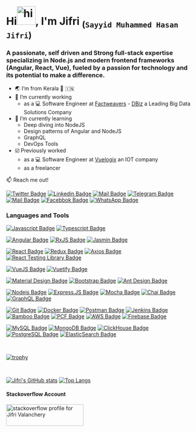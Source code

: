 # Hi<img src="https://user-images.githubusercontent.com/1303154/88677602-1635ba80-d120-11ea-84d8-d263ba5fc3c0.gif" width="50px" height="50px" alt="hi">, I'm **Jifri** <sub>(`Sayyid Muhammed Hasan Jifri`)</sub>

### A passionate, self driven and Strong full-stack expertise specializing in Node.js and modern frontend frameworks (Angular, React, Vue), fueled by a passion for technology and its potential to make a difference.

- 🌏 I’m from Kerala 🌳 🇮🇳
- 🔭 I’m currently working
  - as a 💻 Software Engineer at [Factweavers](https://factweavers.com/) - [DBiz](https://www.dbizsolution.com/) a Leading Big Data Solutions Company
- 🌱 I’m currently learning
  - Deep diving into NodeJS
  - Design patterns of Angular and NodeJS
  - GraphQL
  - DevOps Tools
- ☑️ Previously worked
  - as a 💻 Software Engineer at [Vuelogix](https://www.vuelogix.com/) an IOT company
  - as a freelancer

:mailbox: Reach me out!

[![Twitter Badge](https://img.shields.io/badge/-@JifriSmh-1ca0f1?style=flat&labelColor=1ca0f1&logo=twitter&logoColor=white&link=https://twitter.com/JifriSmh)](https://twitter.com/JifriSmh)
[![Linkedin Badge](https://img.shields.io/badge/-smhjifri-0e76a8?style=flat&labelColor=0e76a8&logo=linkedin&logoColor=white)](https://www.linkedin.com/in/smhjifri-vly/)
[![Mail Badge](https://img.shields.io/badge/-jifrivly-c0392b?style=flat&labelColor=c0392b&logo=gmail&logoColor=white)](mailto:jifrivly@gmail.com)
[![Telegram Badge](https://img.shields.io/badge/-jifrivly-30A8E9?style=flat&labelColor=30A8E9&logo=telegram&logoColor=white)](https://t.me/jifrivly)
[![Mail Badge](https://img.shields.io/badge/-@smh_jifri-e84393?style=flat&labelColor=e84393&logo=instagram&logoColor=white)](https://instagram.com/smh_jifri)
[![Facebbok Badge](https://img.shields.io/badge/-hassanjifri-385898?style=flat&labelColor=385898&logo=facebook&logoColor=white)](https://www.facebook.com/HASSANJIFRIEDAYUR)
[![WhatsApp Badge](https://img.shields.io/badge/-hassanjifri-5BC1A6?style=flat&labelColor=5BC1A6&logo=whatsapp&logoColor=white)](https://wa.me/919744344978)

### Languages and Tools
[![Javascript Badge](https://img.shields.io/badge/-Javascript-E4E4E4?style=for-the-badge&labelColor=black&logo=javascript&logoColor=F0DB4F)](#)
[![Typescript Badge](https://img.shields.io/badge/-Typescript-E4E4E4?style=for-the-badge&labelColor=black&logo=typescript&logoColor=007acc)](#)

[![Angular Badge](https://img.shields.io/badge/-Angular-E4E4E4?style=for-the-badge&labelColor=black&logo=angular&logoColor=DF4036)](#)
[![RxJS Badge](https://img.shields.io/badge/-RxJS-E4E4E4?style=for-the-badge&labelColor=black&logo=reactivex&logoColor=B7178C)](#)
[![Jasmin Badge](https://img.shields.io/badge/-Jasmin-E4E4E4?style=for-the-badge&labelColor=black&logo=jasmine&logoColor=863F7E)](#)
<!-- [![Karma Badge](https://img.shields.io/badge/-Karma-55B9AA?style=for-the-badge&labelColor=black&logo=karma&logoColor=55B9AA)](#) -->

[![React Badge](https://img.shields.io/badge/-React-E4E4E4?style=for-the-badge&labelColor=black&logo=react&logoColor=61DAFB)](#)
[![Redux Badge](https://img.shields.io/badge/-Redux-E4E4E4?style=for-the-badge&labelColor=black&logo=redux&logoColor=764abc)](#)
[![Axios Badge](https://img.shields.io/badge/-Axios-E4E4E4?style=for-the-badge&labelColor=black&logo=axios&logoColor=5A29E4)](#)
[![React Testing Library Badge](https://img.shields.io/badge/-React_Testing_Library-E4E4E4?style=for-the-badge&labelColor=black&logo=react-testing-library&logoColor=D41188)](#)

[![VueJS Badge](https://img.shields.io/badge/-vuejs-E4E4E4?style=for-the-badge&labelColor=black&logo=vuedotjs&logoColor=4FC08D)](#)
[![Vuetify Badge](https://img.shields.io/badge/-vuetify-E4E4E4?style=for-the-badge&labelColor=black&logo=vuedotjs&logoColor=1867C0)](#)

[![Material Design Badge](https://img.shields.io/badge/-Material_Design-E4E4E4?style=for-the-badge&labelColor=black&logo=material-design&logoColor=F44336)](#)
[![Bootstrap Badge](https://img.shields.io/badge/-Bootstrap-E4E4E4?style=for-the-badge&labelColor=black&logo=bootstrap&logoColor=563C7C)](#)
[![Ant Design Badge](https://img.shields.io/badge/-Ant_Design-E4E4E4?style=for-the-badge&labelColor=black&logo=ant-design&logoColor=6C72BF)](#)

[![Nodejs Badge](https://img.shields.io/badge/-Nodejs-E4E4E4?style=for-the-badge&labelColor=black&logo=node.js&logoColor=3C873A)](#)
[![Express.JS Badge](https://img.shields.io/badge/-Express_JS-E4E4E4?style=for-the-badge&labelColor=black&logo=express&logoColor=E4E4E4)](#)
[![Mocha Badge](https://img.shields.io/badge/-Mocha-E4E4E4?style=for-the-badge&labelColor=black&logo=mocha&logoColor=D3D3D3)](#)
[![Chai Badge](https://img.shields.io/badge/-Chai-E4E4E4?style=for-the-badge&labelColor=black&logo=chai&logoColor=4285F4)](#)
[![GraphQL Badge](https://img.shields.io/badge/-GraphQl-E4E4E4?style=for-the-badge&labelColor=black&logo=graphql&logoColor=e535ab)](#)

[![Git Badge](https://img.shields.io/badge/-Git-E4E4E4?style=for-the-badge&labelColor=black&logo=git)](#)
[![Docker Badge](https://img.shields.io/badge/-Docker-E4E4E4?style=for-the-badge&labelColor=black&logo=docker&logoColor=2D89B2)](#)
[![Postman Badge](https://img.shields.io/badge/-Postman-E4E4E4?style=for-the-badge&labelColor=black&logo=postman)](#)
[![Jenkins Badge](https://img.shields.io/badge/-Jenkins-E4E4E4?style=for-the-badge&labelColor=black&logo=jenkins&ogoColor=D24939)](#)
[![Bamboo Badge](https://img.shields.io/badge/-Bamboo-E4E4E4?style=for-the-badge&labelColor=black&logo=bamboo&logoColor=0052CC)](#)
[![PCF Badge](https://img.shields.io/badge/-PCF-E4E4E4?style=for-the-badge&labelColor=black&logo=cloudfoundry&logoColor=0C9ED5)](#)
[![AWS Badge](https://img.shields.io/badge/-AWS-E4E4E4?style=for-the-badge&labelColor=black&logo=amazon)](#)
[![Firebase Badge](https://img.shields.io/badge/-Firebase-E4E4E4?style=for-the-badge&labelColor=black&logo=firebase)](#)

[![MySQL Badge](https://img.shields.io/badge/-MySQL-E4E4E4?style=for-the-badge&labelColor=black&logo=mysql)](#)
[![MongoDB Badge](https://img.shields.io/badge/-MongoDB-E4E4E4?style=for-the-badge&labelColor=black&logo=mongodb)](#)
[![ClickHouse Badge](https://img.shields.io/badge/-ClickHouse-E4E4E4?style=for-the-badge&labelColor=black&logo=clickhouse)](#)
[![PostgreSQL Badge](https://img.shields.io/badge/-PostgreSQL-E4E4E4?style=for-the-badge&labelColor=black&logo=postgresql)](#)
[![ElasticSearch Badge](https://img.shields.io/badge/-ElasticSearch-E4E4E4?style=for-the-badge&labelColor=yellow&logo=elasticsearch)](#)

<br>

[![trophy](https://github-profile-trophy.vercel.app/?username=ryo-ma)](https://github.com/ryo-ma/github-profile-trophy)

<br>

[![Jifri's GitHub stats](https://github-readme-stats.vercel.app/api?username=jifrivly&count_private=true&show_icons=true&theme=dark)](#)
[![Top Langs](https://github-readme-stats.vercel.app/api/top-langs/?username=jifrivly&hide=php&langs_count=8&layout=compact&theme=dark)](#)

<!--
#### Profile Visits
![visitors](https://visitor-badge.glitch.me/badge?page_id=jifrivly.jifrivly)
-->

#### Stackoverflow Account
<a href="https://stackoverflow.com/users/7939765/jifri-valanchery">
  <img src="https://stackoverflow.com/users/flair/7939765.png?theme=dark" width="208" height="58" alt="stackoverflow profile for Jifri Valanchery">
</a>


<!--
**jifrivly/jifrivly** is a ✨ _special_ ✨ repository because its `README.md` (this file) appears on your GitHub profile.

Here are some ideas to get you started:

- 🔭 I’m currently working on ...
- 🌱 I’m currently learning ...
- 👯 I’m looking to collaborate on ...
- 🤔 I’m looking for help with ...
- 💬 Ask me about ...
- 📫 How to reach me: ...
- 😄 Pronouns: ...
- ⚡ Fun fact: ...
-->
